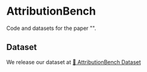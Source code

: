 # AttributionBench
Code and datasets for the paper "".

## Dataset
We release our dataset at [🤗 AttributionBench Dataset](https://huggingface.co/datasets/osunlp/AttributionBench)